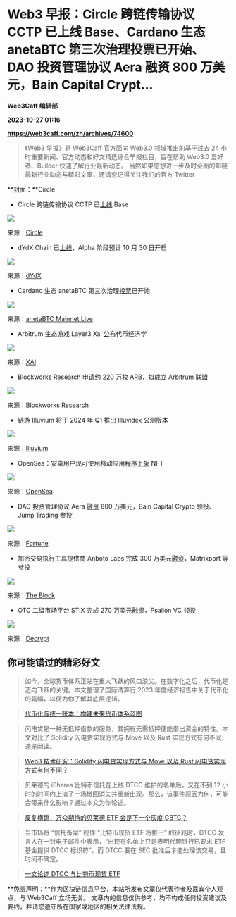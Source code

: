 # Web3 早报：Circle 跨链传输协议 CCTP 已上线 Base、Cardano 生态 anetaBTC 第三次治理投票已开始、DAO 投资管理协议 Aera 融资 800 万美元，Bain Capital Crypt...
**Web3Caff 编辑部**

**2023-10-27 01:16**

**https://web3caff.com/zh/archives/74600**

[](http://twitter.com/intent/tweet?text=Web3%20%E6%97%A9%E6%8A%A5%EF%BC%9ACircle%20%E8%B7%A8%E9%93%BE%E4%BC%A0%E8%BE%93%E5%8D%8F%E8%AE%AE%20CCTP%20%E5%B7%B2%E4%B8%8A%E7%BA%BF%20Base%E3%80%81Cardano%20%E7%94%9F%E6%80%81%20anetaBTC%20%E7%AC%AC%E4%B8%89%E6%AC%A1%E6%B2%BB%E7%90%86%E6%8A%95%E7%A5%A8%E5%B7%B2%E5%BC%80%E5%A7%8B%E3%80%81DAO%20%E6%8A%95%E8%B5%84%E7%AE%A1%E7%90%86%E5%8D%8F%E8%AE%AE%20Aera%20%E8%9E%8D%E8%B5%84%20800%20%E4%B8%87%E7%BE%8E%E5%85%83%EF%BC%8CBain%20Capital%20Crypto%20%E9%A2%86%E6%8A%95&url=https%3A%2F%2Fweb3caff.com%2Fzh%2Farchives%2F74600 "Twitter")[](https://www.facebook.com/sharer/sharer.php?u=https%3A%2F%2Fweb3caff.com%2Fzh%2Farchives%2F74600 "Facebook")[](https://telegram.me/share/url?url=https%3A%2F%2Fweb3caff.com%2Fzh%2Farchives%2F74600&text=Web3%20%E6%97%A9%E6%8A%A5%EF%BC%9ACircle%20%E8%B7%A8%E9%93%BE%E4%BC%A0%E8%BE%93%E5%8D%8F%E8%AE%AE%20CCTP%20%E5%B7%B2%E4%B8%8A%E7%BA%BF%20Base%E3%80%81Cardano%20%E7%94%9F%E6%80%81%20anetaBTC%20%E7%AC%AC%E4%B8%89%E6%AC%A1%E6%B2%BB%E7%90%86%E6%8A%95%E7%A5%A8%E5%B7%B2%E5%BC%80%E5%A7%8B%E3%80%81DAO%20%E6%8A%95%E8%B5%84%E7%AE%A1%E7%90%86%E5%8D%8F%E8%AE%AE%20Aera%20%E8%9E%8D%E8%B5%84%20800%20%E4%B8%87%E7%BE%8E%E5%85%83%EF%BC%8CBain%20Capital%20Crypto%20%E9%A2%86%E6%8A%95 "Telegram")[](http://service.weibo.com/share/share.php?url=https%3A%2F%2Fweb3caff.com%2Fzh%2Farchives%2F74600&title=Web3%20%E6%97%A9%E6%8A%A5%EF%BC%9ACircle%20%E8%B7%A8%E9%93%BE%E4%BC%A0%E8%BE%93%E5%8D%8F%E8%AE%AE%20CCTP%20%E5%B7%B2%E4%B8%8A%E7%BA%BF%20Base%E3%80%81Cardano%20%E7%94%9F%E6%80%81%20anetaBTC%20%E7%AC%AC%E4%B8%89%E6%AC%A1%E6%B2%BB%E7%90%86%E6%8A%95%E7%A5%A8%E5%B7%B2%E5%BC%80%E5%A7%8B%E3%80%81DAO%20%E6%8A%95%E8%B5%84%E7%AE%A1%E7%90%86%E5%8D%8F%E8%AE%AE%20Aera%20%E8%9E%8D%E8%B5%84%20800%20%E4%B8%87%E7%BE%8E%E5%85%83%EF%BC%8CBain%20Capital%20Crypto%20%E9%A2%86%E6%8A%95 "Sina Weibo")[](https://web3caff.com/zh/archives/74600 "Copy Link")[](https://web3caff.com/zh/archives/74600 "More")

> 《Web3 早报》是 Web3Caff 官方面向 Web3.0 领域推出的基于过去 24 小时重要新闻、官方动态和好文精选综合早报栏目，旨在帮助 Web3.0 爱好者、Builder 快速了解行业最新动态。 当然如果您想进一步及时全面的知晓最新行业动态与精彩文章，还请您记得关注我们的官方 Twitter

**封面：**Circle

*   Circle 跨链传输协议 CCTP 已[上线](https://x.com/circle/status/1717528105777029525?s=20) Base

![](https://web3caff.com/wp-content/uploads/2023/10/image-587.png)

来源：[Circle](https://twitter.com/circle)

*   dYdX Chain 已[上线](https://www.dydxopsdao.com/blog/dydx-chain-launch)，Alpha 阶段预计 10 月 30 日开启

![](https://web3caff.com/wp-content/uploads/2023/10/image-588.png)

来源：[dYdX](https://www.dydxopsdao.com/blog/dydx-chain-launch)

*   Cardano 生态 anetaBTC 第三次治理[投票](https://x.com/anetaBTC/status/1717380353525231619?s=20)已开始

![](https://web3caff.com/wp-content/uploads/2023/10/image-582.png)

来源：[anetaBTC Mainnet Live](https://twitter.com/anetaBTC)

*   Arbitrum 生态游戏 Layer3 Xai [公布](https://x.com/XAI_GAMES/status/1717261554893361419?s=20)代币经济学

![](https://web3caff.com/wp-content/uploads/2023/10/image-581.png)

来源：[XAI](https://twitter.com/XAI_GAMES)

*   Blockworks Research [申请](https://forum.arbitrum.foundation/t/proposal-the-arbitrum-coalition/19145)约 220 万枚 ARB，拟成立 Arbitrum 联盟

![](https://web3caff.com/wp-content/uploads/2023/10/image-584.png)

来源：[Blockworks Research](https://forum.arbitrum.foundation/t/proposal-the-arbitrum-coalition/19145)

*   链游 Illuvium 将于 2024 年 Q1 [推出](https://illuvium.io/news/illuvidex-developer-blog) Illuvidex 公测版本

![](https://web3caff.com/wp-content/uploads/2023/10/image-583.png)

来源：[Illuvium](https://illuvium.io/news/illuvidex-developer-blog)

*   OpenSea：安卓用户现可使用移动应用程序[上架](https://x.com/opensea/status/1717244417050906773?s=20) NFT

![](https://web3caff.com/wp-content/uploads/2023/10/image-580.png)

来源：[OpenSea](https://twitter.com/opensea)

*   DAO 投资管理协议 Aera [融资](https://fortune.com/crypto/2023/10/26/jump-crypto-and-bain-capital-crypto-bet-8-million-on-gauntlet-founders-new-startup-aera/) 800 万美元，Bain Capital Crypto 领投、Jump Trading 参投

![](https://web3caff.com/wp-content/uploads/2023/10/image-586.png)

来源：[Fortune](https://fortune.com/crypto/2023/10/26/jump-crypto-and-bain-capital-crypto-bet-8-million-on-gauntlet-founders-new-startup-aera/)

*   加密交易执行工具提供商 Anboto Labs 完成 300 万美元[融资](https://x.com/TheBlock__/status/1717429631639261574?s=20)，Matrixport 等参投

![](https://web3caff.com/wp-content/uploads/2023/10/image-585.png)

来源：[The Block](https://twitter.com/TheBlock__)

*   OTC 二级市场平台 STIX 完成 270 万美元[融资](https://decrypt.co/203281/stix-raises-2-7m-to-transform-the-digital-asset-secondary-markets)，Psalion VC 领投

![](https://web3caff.com/wp-content/uploads/2023/10/image-579.png)

来源：[Decrypt](https://decrypt.co/203281/stix-raises-2-7m-to-transform-the-digital-asset-secondary-markets)

你可能错过的精彩好文
----------

> 如今，全球货币体系正站在重大飞跃的风口浪尖。在数字化之后，代币化是迈向飞跃的关键。本文整理了国际清算行 2023 年度经济报告中关于代币化的篇幅，以便为你了解其底层逻辑。

> [代币化与统一账本：构建未来货币体系蓝图](https://web3caff.com/zh/archives/74537)

> 闪电贷是一种无抵押借款的服务，其拥有无需抵押便能借出资金的特性。本文对比了 Solidity 闪电贷实现方式与 Move 以及 Rust 实现方式有何不同，速览阅读。

> [Web3 技术研究：Solidity 闪电贷实现方式与 Move 以及 Rust 闪电贷实现方式有何不同？](https://web3caff.com/zh/archives/74574)

> 贝莱德的 iShares 比特币信托在上线 DTCC 维护的名单后，又在不到 12 小时的时间内上演了一场撤回消失并重新出现。那么，该事件原因为何，可能会带来什么影响？通过本文为你论述。

> [反复横跳，万众期待的贝莱德 ETF 会是下一个灰度 GBTC？](https://web3caff.com/zh/archives/74583)

> 当市场将 “信托备案” 视作 “比特币现货 ETF 将推出” 的征兆时，DTCC 发言人在一封电子邮件中表示，“出现在名单上只是表明代理银行已要求 ETF 基金提供 DTCC 标识符”，而 DTCC 要在 SEC 批准后才能处理该交易，且时间不确定。

> [一文论述 DTCC 与比特币现货 ETF](https://web3caff.com/zh/archives/74559)

**免责声明：**作为区块链信息平台，本站所发布文章仅代表作者及嘉宾个人观点，与 Web3Caff 立场无关。 文章内的信息仅供参考，均不构成任何投资建议及要约，并请您遵守所在国家或地区的相关法律法规。